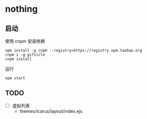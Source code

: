 # nothing

## 启动

使用 cnpm 安装依赖

```shell
npm install -g cnpm --registry=https://registry.npm.taobao.org
cnpm i -g gifsicle
cnpm install
```

运行

```shell
npm start
```

## TODO

- [ ] 虚拟列表
  - themes/icarus/layout/index.ejs
